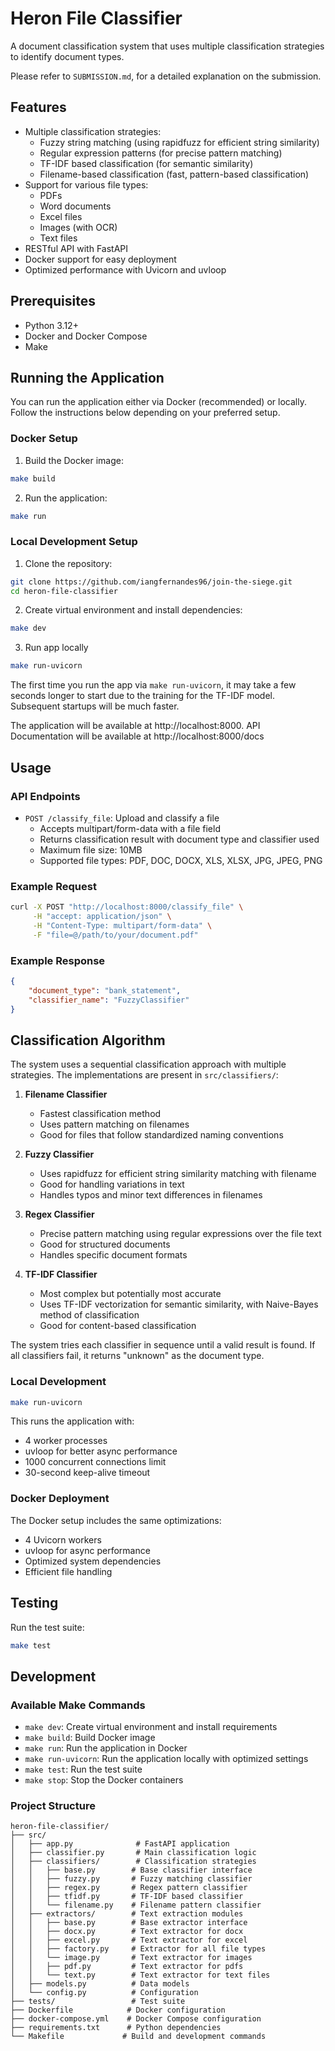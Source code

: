 # Heron File Classifier

A document classification system that uses multiple classification strategies to identify document types.

Please refer to `SUBMISSION.md`, for a detailed explanation on the submission.

## Features

- Multiple classification strategies:
  - Fuzzy string matching (using rapidfuzz for efficient string similarity)
  - Regular expression patterns (for precise pattern matching)
  - TF-IDF based classification (for semantic similarity)
  - Filename-based classification (fast, pattern-based classification)
- Support for various file types:
  - PDFs
  - Word documents
  - Excel files
  - Images (with OCR)
  - Text files
- RESTful API with FastAPI
- Docker support for easy deployment
- Optimized performance with Uvicorn and uvloop

## Prerequisites

- Python 3.12+
- Docker and Docker Compose
- Make

## Running the Application
You can run the application either via Docker (recommended) or locally. Follow the instructions below depending on your preferred setup.

### Docker Setup

1. Build the Docker image:
```bash
make build
```

2. Run the application:
```bash
make run
```

### Local Development Setup

1. Clone the repository:
```bash
git clone https://github.com/iangfernandes96/join-the-siege.git
cd heron-file-classifier
```

2. Create virtual environment and install dependencies:
```bash
make dev
```

3. Run app locally
```bash
make run-uvicorn
```
The first time you run the app via `make run-uvicorn`, it may take a few seconds longer to start due to the training for the TF-IDF model. Subsequent startups will be much faster.

The application will be available at http://localhost:8000. API Documentation will be available at http://localhost:8000/docs

## Usage

### API Endpoints

- `POST /classify_file`: Upload and classify a file
  - Accepts multipart/form-data with a file field
  - Returns classification result with document type and classifier used
  - Maximum file size: 10MB
  - Supported file types: PDF, DOC, DOCX, XLS, XLSX, JPG, JPEG, PNG

### Example Request

```bash
curl -X POST "http://localhost:8000/classify_file" \
     -H "accept: application/json" \
     -H "Content-Type: multipart/form-data" \
     -F "file=@/path/to/your/document.pdf"
```

### Example Response

```json
{
    "document_type": "bank_statement",
    "classifier_name": "FuzzyClassifier"
}
```

## Classification Algorithm

The system uses a sequential classification approach with multiple strategies. The implementations are present in `src/classifiers/`:

1. **Filename Classifier**
   - Fastest classification method
   - Uses pattern matching on filenames
   - Good for files that follow standardized naming conventions

2. **Fuzzy Classifier**
   - Uses rapidfuzz for efficient string similarity matching with filename
   - Good for handling variations in text
   - Handles typos and minor text differences in filenames

3. **Regex Classifier**
   - Precise pattern matching using regular expressions over the file text
   - Good for structured documents
   - Handles specific document formats

4. **TF-IDF Classifier**
   - Most complex but potentially most accurate
   - Uses TF-IDF vectorization for semantic similarity, with Naive-Bayes method of classification
   - Good for content-based classification

The system tries each classifier in sequence until a valid result is found. If all classifiers fail, it returns "unknown" as the document type.

### Local Development
```bash
make run-uvicorn
```
This runs the application with:
- 4 worker processes
- uvloop for better async performance
- 1000 concurrent connections limit
- 30-second keep-alive timeout

### Docker Deployment
The Docker setup includes the same optimizations:
- 4 Uvicorn workers
- uvloop for async performance
- Optimized system dependencies
- Efficient file handling

## Testing

Run the test suite:
```bash
make test
```

## Development

### Available Make Commands

- `make dev`: Create virtual environment and install requirements
- `make build`: Build Docker image
- `make run`: Run the application in Docker
- `make run-uvicorn`: Run the application locally with optimized settings
- `make test`: Run the test suite
- `make stop`: Stop the Docker containers

### Project Structure

```
heron-file-classifier/
├── src/
│   ├── app.py              # FastAPI application
│   ├── classifier.py       # Main classification logic
│   ├── classifiers/        # Classification strategies
│   │   ├── base.py        # Base classifier interface
│   │   ├── fuzzy.py       # Fuzzy matching classifier
│   │   ├── regex.py       # Regex pattern classifier
│   │   ├── tfidf.py       # TF-IDF based classifier
│   │   └── filename.py    # Filename pattern classifier
│   ├── extractors/        # Text extraction modules
│   │   ├── base.py        # Base extractor interface
│   │   ├── docx.py        # Text extractor for docx
│   │   ├── excel.py       # Text extractor for excel
│   │   ├── factory.py     # Extractor for all file types
│   │   └── image.py       # Text extractor for images
│   │   ├── pdf.py         # Text extractor for pdfs
│   │   └── text.py        # Text extractor for text files
│   ├── models.py          # Data models
│   └── config.py          # Configuration
├── tests/                 # Test suite
├── Dockerfile            # Docker configuration
├── docker-compose.yml    # Docker Compose configuration
├── requirements.txt      # Python dependencies
└── Makefile             # Build and development commands
```
